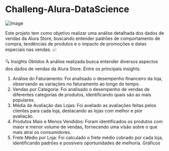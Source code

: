 # Challeng-Alura-DataScience

![Image](https://github.com/user-attachments/assets/e1db67fc-316a-4a89-b2a1-7214467d7e9c)


Este projeto tem como objetivo realizar uma análise detalhada dos dados de vendas da Alura Store, buscando entender padrões de comportamento de compra, tendências de produtos e o impacto de promoções e datas especiais nas vendas. 📈

🔍 Insights Obtidos
A análise realizada busca entender diversos aspectos dos dados de vendas da Alura Store. Entre os principais insights:

1. Análise do Faturamento: Foi analisado o desempenho financeiro da loja, observando as variações no faturamento ao longo do tempo.
2. Vendas por Categoria: Foi analisado o desempenho de vendas de diferentes categorias de produtos, identificando quais são as mais populares.
3. Média de Avaliação das Lojas: Foi avaliado as avaliações feitas pelos clientes para cada loja, destacando as lojas com melhor e pior avaliação.
4. Produtos Mais e Menos Vendidos: Foram identificados os produtos com maior e menor volume de vendas, fornecendo uma visão sobre o que mais atrai os consumidores.
5. Frete Médio por Loja: Foi calculado o frete médio cobrado por cada loja, identificando padrões e possíveis oportunidades de melhoria.
Gráficos



